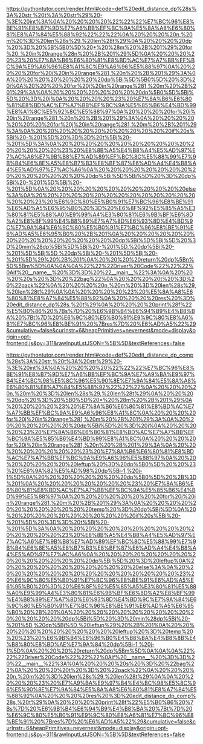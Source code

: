 <!--
    File: edit_distance.md
    Created Time: 2024-01-05
    Author: krahets (krahets@163.com)
--->

<!-- [file]{edit_distance}-[class]{}-[func]{edit_distance_dp} -->
https://pythontutor.com/render.html#code=def%20edit_distance_dp%28s%3A%20str,%20t%3A%20str%29%20-%3E%20int%3A%0A%20%20%20%20%22%22%22%E7%BC%96%E8%BE%91%E8%B7%9D%E7%A6%BB%EF%BC%9A%E5%8A%A8%E6%80%81%E8%A7%84%E5%88%92%22%22%22%0A%20%20%20%20n,%20m%20%3D%20len%28s%29,%20len%28t%29%0A%20%20%20%20dp%20%3D%20%5B%5B0%5D%20*%20%28m%20%2B%201%29%20for%20_%20in%20range%28n%20%2B%201%29%5D%0A%20%20%20%20%23%20%E7%8A%B6%E6%80%81%E8%BD%AC%E7%A7%BB%EF%BC%9A%E9%A6%96%E8%A1%8C%E9%A6%96%E5%88%97%0A%20%20%20%20for%20i%20in%20range%281,%20n%20%2B%201%29%3A%0A%20%20%20%20%20%20%20%20dp%5Bi%5D%5B0%5D%20%3D%20i%0A%20%20%20%20for%20j%20in%20range%281,%20m%20%2B%201%29%3A%0A%20%20%20%20%20%20%20%20dp%5B0%5D%5Bj%5D%20%3D%20j%0A%20%20%20%20%23%20%E7%8A%B6%E6%80%81%E8%BD%AC%E7%A7%BB%EF%BC%9A%E5%85%B6%E4%BD%99%E8%A1%8C%E5%92%8C%E5%88%97%0A%20%20%20%20for%20i%20in%20range%281,%20n%20%2B%201%29%3A%0A%20%20%20%20%20%20%20%20for%20j%20in%20range%281,%20m%20%2B%201%29%3A%0A%20%20%20%20%20%20%20%20%20%20%20%20if%20s%5Bi%20-%201%5D%20%3D%3D%20t%5Bj%20-%201%5D%3A%0A%20%20%20%20%20%20%20%20%20%20%20%20%20%20%20%20%23%20%E8%8B%A5%E4%B8%A4%E5%AD%97%E7%AC%A6%E7%9B%B8%E7%AD%89%EF%BC%8C%E5%88%99%E7%9B%B4%E6%8E%A5%E8%B7%B3%E8%BF%87%E6%AD%A4%E4%B8%A4%E5%AD%97%E7%AC%A6%0A%20%20%20%20%20%20%20%20%20%20%20%20%20%20%20%20dp%5Bi%5D%5Bj%5D%20%3D%20dp%5Bi%20-%201%5D%5Bj%20-%201%5D%0A%20%20%20%20%20%20%20%20%20%20%20%20else%3A%0A%20%20%20%20%20%20%20%20%20%20%20%20%20%20%20%20%23%20%E6%9C%80%E5%B0%91%E7%BC%96%E8%BE%91%E6%AD%A5%E6%95%B0%20%3D%20%E6%8F%92%E5%85%A5%E3%80%81%E5%88%A0%E9%99%A4%E3%80%81%E6%9B%BF%E6%8D%A2%E8%BF%99%E4%B8%89%E7%A7%8D%E6%93%8D%E4%BD%9C%E7%9A%84%E6%9C%80%E5%B0%91%E7%BC%96%E8%BE%91%E6%AD%A5%E6%95%B0%20%2B%201%0A%20%20%20%20%20%20%20%20%20%20%20%20%20%20%20%20dp%5Bi%5D%5Bj%5D%20%3D%20min%28dp%5Bi%5D%5Bj%20-%201%5D,%20dp%5Bi%20-%201%5D%5Bj%5D,%20dp%5Bi%20-%201%5D%5Bj%20-%201%5D%29%20%2B%201%0A%20%20%20%20return%20dp%5Bn%5D%5Bm%5D%0A%0A%0A%22%22%22Driver%20Code%22%22%22%0Aif%20__name__%20%3D%3D%20%22__main__%22%3A%0A%20%20%20%20s%20%3D%20%22bag%22%0A%20%20%20%20t%20%3D%20%22pack%22%0A%20%20%20%20n,%20m%20%3D%20len%28s%29,%20len%28t%29%0A%0A%20%20%20%20%23%20%E5%8A%A8%E6%80%81%E8%A7%84%E5%88%92%0A%20%20%20%20res%20%3D%20edit_distance_dp%28s,%20t%29%0A%20%20%20%20print%28f%22%E5%B0%86%20%7Bs%7D%20%E6%9B%B4%E6%94%B9%E4%B8%BA%20%7Bt%7D%20%E6%9C%80%E5%B0%91%E9%9C%80%E8%A6%81%E7%BC%96%E8%BE%91%20%7Bres%7D%20%E6%AD%A5%22%29&cumulative=false&curInstr=6&heapPrimitives=nevernest&mode=display&origin=opt-frontend.js&py=311&rawInputLstJSON=%5B%5D&textReferences=false

<!-- [file]{edit_distance}-[class]{}-[func]{edit_distance_dp_comp} -->
https://pythontutor.com/render.html#code=def%20edit_distance_dp_comp%28s%3A%20str,%20t%3A%20str%29%20-%3E%20int%3A%0A%20%20%20%20%22%22%22%E7%BC%96%E8%BE%91%E8%B7%9D%E7%A6%BB%EF%BC%9A%E7%A9%BA%E9%97%B4%E4%BC%98%E5%8C%96%E5%90%8E%E7%9A%84%E5%8A%A8%E6%80%81%E8%A7%84%E5%88%92%22%22%22%0A%20%20%20%20n,%20m%20%3D%20len%28s%29,%20len%28t%29%0A%20%20%20%20dp%20%3D%20%5B0%5D%20*%20%28m%20%2B%201%29%0A%20%20%20%20%23%20%E7%8A%B6%E6%80%81%E8%BD%AC%E7%A7%BB%EF%BC%9A%E9%A6%96%E8%A1%8C%0A%20%20%20%20for%20j%20in%20range%281,%20m%20%2B%201%29%3A%0A%20%20%20%20%20%20%20%20dp%5Bj%5D%20%3D%20j%0A%20%20%20%20%23%20%E7%8A%B6%E6%80%81%E8%BD%AC%E7%A7%BB%EF%BC%9A%E5%85%B6%E4%BD%99%E8%A1%8C%0A%20%20%20%20for%20i%20in%20range%281,%20n%20%2B%201%29%3A%0A%20%20%20%20%20%20%20%20%23%20%E7%8A%B6%E6%80%81%E8%BD%AC%E7%A7%BB%EF%BC%9A%E9%A6%96%E5%88%97%0A%20%20%20%20%20%20%20%20leftup%20%3D%20dp%5B0%5D%20%20%23%20%E6%9A%82%E5%AD%98%20dp%5Bi-1,%20j-1%5D%0A%20%20%20%20%20%20%20%20dp%5B0%5D%20%2B%3D%201%0A%20%20%20%20%20%20%20%20%23%20%E7%8A%B6%E6%80%81%E8%BD%AC%E7%A7%BB%EF%BC%9A%E5%85%B6%E4%BD%99%E5%88%97%0A%20%20%20%20%20%20%20%20for%20j%20in%20range%281,%20m%20%2B%201%29%3A%0A%20%20%20%20%20%20%20%20%20%20%20%20temp%20%3D%20dp%5Bj%5D%0A%20%20%20%20%20%20%20%20%20%20%20%20if%20s%5Bi%20-%201%5D%20%3D%3D%20t%5Bj%20-%201%5D%3A%0A%20%20%20%20%20%20%20%20%20%20%20%20%20%20%20%20%23%20%E8%8B%A5%E4%B8%A4%E5%AD%97%E7%AC%A6%E7%9B%B8%E7%AD%89%EF%BC%8C%E5%88%99%E7%9B%B4%E6%8E%A5%E8%B7%B3%E8%BF%87%E6%AD%A4%E4%B8%A4%E5%AD%97%E7%AC%A6%0A%20%20%20%20%20%20%20%20%20%20%20%20%20%20%20%20dp%5Bj%5D%20%3D%20leftup%0A%20%20%20%20%20%20%20%20%20%20%20%20else%3A%0A%20%20%20%20%20%20%20%20%20%20%20%20%20%20%20%20%23%20%E6%9C%80%E5%B0%91%E7%BC%96%E8%BE%91%E6%AD%A5%E6%95%B0%20%3D%20%E6%8F%92%E5%85%A5%E3%80%81%E5%88%A0%E9%99%A4%E3%80%81%E6%9B%BF%E6%8D%A2%E8%BF%99%E4%B8%89%E7%A7%8D%E6%93%8D%E4%BD%9C%E7%9A%84%E6%9C%80%E5%B0%91%E7%BC%96%E8%BE%91%E6%AD%A5%E6%95%B0%20%2B%201%0A%20%20%20%20%20%20%20%20%20%20%20%20%20%20%20%20dp%5Bj%5D%20%3D%20min%28dp%5Bj%20-%201%5D,%20dp%5Bj%5D,%20leftup%29%20%2B%201%0A%20%20%20%20%20%20%20%20%20%20%20%20leftup%20%3D%20temp%20%20%23%20%E6%9B%B4%E6%96%B0%E4%B8%BA%E4%B8%8B%E4%B8%80%E8%BD%AE%E7%9A%84%20dp%5Bi-1,%20j-1%5D%0A%20%20%20%20return%20dp%5Bm%5D%0A%0A%0A%22%22%22Driver%20Code%22%22%22%0Aif%20__name__%20%3D%3D%20%22__main__%22%3A%0A%20%20%20%20s%20%3D%20%22bag%22%0A%20%20%20%20t%20%3D%20%22pack%22%0A%20%20%20%20n,%20m%20%3D%20len%28s%29,%20len%28t%29%0A%0A%20%20%20%20%23%20%E7%A9%BA%E9%97%B4%E4%BC%98%E5%8C%96%E5%90%8E%E7%9A%84%E5%8A%A8%E6%80%81%E8%A7%84%E5%88%92%0A%20%20%20%20res%20%3D%20edit_distance_dp_comp%28s,%20t%29%0A%20%20%20%20print%28f%22%E5%B0%86%20%7Bs%7D%20%E6%9B%B4%E6%94%B9%E4%B8%BA%20%7Bt%7D%20%E6%9C%80%E5%B0%91%E9%9C%80%E8%A6%81%E7%BC%96%E8%BE%91%20%7Bres%7D%20%E6%AD%A5%22%29&cumulative=false&curInstr=6&heapPrimitives=nevernest&mode=display&origin=opt-frontend.js&py=311&rawInputLstJSON=%5B%5D&textReferences=false
